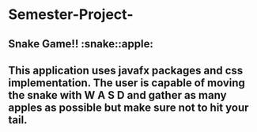 # Semester-Project-
<H2>Snake Game!! :snake::apple:<H2>
This application uses javafx packages and css implementation.
The user is capable of moving the snake with W A S D
and gather as many apples as possible but make sure not to hit 
your tail.

